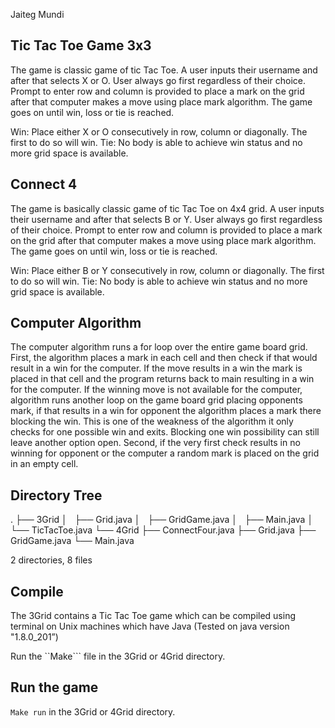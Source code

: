 Jaiteg Mundi

## Tic Tac Toe Game 3x3

The game is classic game of tic Tac Toe. A user inputs their username and after that selects X or O. User always go first regardless of their choice. Prompt to enter row and column is provided to place a mark on the grid after that computer makes a move using place mark algorithm. The game goes on until win, loss or tie is reached. 

Win: Place either X or O consecutively in row, column or diagonally. The first to do so will win. 
Tie: No body is able to achieve win status and no more grid space is available. 

## Connect 4

The game is basically classic game of tic Tac Toe on 4x4 grid. A user inputs their username and after that selects B or Y. User always go first regardless of their choice. Prompt to enter row and column is provided to place a mark on the grid after that computer makes a move using place mark algorithm. The game goes on until win, loss or tie is reached. 

Win: Place either B or Y consecutively in row, column or diagonally. The first to do so will win. 
Tie: No body is able to achieve win status and no more grid space is available. 


## Computer Algorithm

The computer algorithm runs a for loop over the entire game board grid. First, the algorithm places a mark in each cell and then check if that would result in a win for the computer. If the move results in a win the mark is placed in that cell and the program returns back to main resulting in a win for the computer. If the winning move is not available for the computer, algorithm runs another loop on the game board grid placing opponents mark, if that results in a win for opponent the algorithm places a mark there blocking the win. This is one of the weakness of the algorithm it only checks for one possible win and exits. Blocking one win possibility can still leave another option open. Second, if the very first check results in no winning for opponent or the computer a random mark is placed on the grid in an empty cell. 

## Directory Tree 
.
├── 3Grid
│   ├── Grid.java
│   ├── GridGame.java
│   ├── Main.java
│   └── TicTacToe.java
└── 4Grid
    ├── ConnectFour.java
    ├── Grid.java
    ├── GridGame.java
    └── Main.java

2 directories, 8 files


## Compile

The 3Grid contains a Tic Tac Toe game which can be compiled using terminal on Unix machines which have Java (Tested on java version "1.8.0_201”) 

Run the ``Make``` file in the 3Grid or 4Grid directory. 

## Run the game

```Make run```  in the 3Grid or 4Grid directory. 

